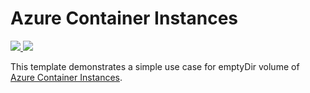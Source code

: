 # Azure Container Instances

<a href="https://portal.azure.com/#create/Microsoft.Template/uri/https%3A%2F%2Fraw.githubusercontent.com%2FAzure%2Fazure-quickstart-templates%2Fmaster%2F201-alert-to-queue-with-logic-app%2Fazuredeploy.json" target="_blank">
    <img src="http://azuredeploy.net/deploybutton.png"/>
</a>
<a href="http://armviz.io/#/?load=https%3A%2F%2Fraw.githubusercontent.com%2FAzure%2Fazure-quickstart-templates%2Fmaster%2F201-alert-to-queue-with-logic-app%2Fazuredeploy.json" target="_blank">
    <img src="http://armviz.io/visualizebutton.png"/>
</a>

This template demonstrates a simple use case for emptyDir volume of [Azure Container Instances](https://docs.microsoft.com/en-us/azure/container-instances/).
